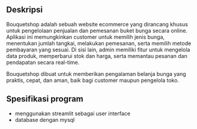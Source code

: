 ## Deskripsi
Bouquetshop adalah sebuah website ecommerce yang dirancang khusus untuk pengelolaan penjualan dan pemesanan buket bunga secara online. Aplikasi ini memungkinkan customer untuk memilih jenis bunga, menentukan jumlah tangkai, melakukan pemesanan, serta memilih metode pembayaran yang sesuai. Di sisi lain, admin memiliki fitur untuk mengelola data produk, memperbarui stok dan harga, serta memantau pesanan dan pendapatan secara real-time.

Bouquetshop dibuat untuk memberikan pengalaman belanja bunga yang praktis, cepat, dan aman, baik bagi customer maupun pengelola toko.

## Spesifikasi program
- menggunakan streamlit sebagai user interface
- database dengan mysql

